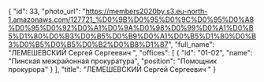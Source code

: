 {
    "id": 33,
    "photo_url": "https://members2020by.s3.eu-north-1.amazonaws.com/127721_%D0%9B%D0%95%D0%9C%D0%95%D0%A8%D0%95%D0%92%D0%A1%D0%9A%D0%98%D0%99%D0%A1%D0%B5%D1%80%D0%B3%D0%B5%D0%B9%D0%A1%D0%B5%D1%80%D0%B3%D0%B5%D0%B5%D0%B2%D0%B8%D1%87",
    "full_name": "ЛЕМЕШЕВСКИЙ Сергей Сергеевич ",
    "offices": [
        {
            "id": "01-02",
            "name": "Пинская межрайонная прокуратура",
            "position": "Помощник прокурора"
        }
    ],
    "title": "ЛЕМЕШЕВСКИЙ Сергей Сергеевич "
}